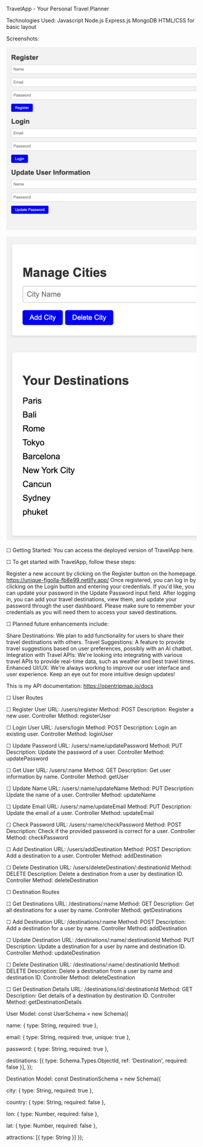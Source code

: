 TravelApp - Your Personal Travel Planner

Technologies Used:
Javascript
Node.js
Express.js
MongoDB
HTML/CSS for basic layout

Screenshots:

![Login](FirstView.png)

![Show Destinations](SecondView.png)

☐ Getting Started:
You can access the deployed version of TravelApp here.

☐ To get started with TravelApp, follow these steps:

Register a new account by clicking on the Register button on the homepage.
https://unique-figolla-fb8e99.netlify.app/
Once registered, you can log in by clicking on the Login button and entering your credentials.
If you'd like, you can update your password in the Update Password input field.
After logging in, you can add your travel destinations, view them, and update your password through the user dashboard.
Please make sure to remember your credentials as you will need them to access your saved destinations.

☐ Planned future enhancements include:

Share Destinations: We plan to add functionality for users to share their travel destinations with others.
Travel Suggestions: A feature to provide travel suggestions based on user preferences, possibly with an AI chatbot.
Integration with Travel APIs: We're looking into integrating with various travel APIs to provide real-time data, such as weather and best travel times.
Enhanced UI/UX: We're always working to improve our user interface and user experience. Keep an eye out for more intuitive design updates!

This is my API documentation:
https://opentripmap.io/docs

☐ User Routes

☐ Register User
URL: /users/register
Method: POST
Description: Register a new user.
Controller Method: registerUser

☐ Login User
URL: /users/login
Method: POST
Description: Login an existing user.
Controller Method: loginUser

☐ Update Password
URL: /users/:name/updatePassword
Method: PUT
Description: Update the password of a user.
Controller Method: updatePassword

☐ Get User
URL: /users/:name
Method: GET
Description: Get user information by name.
Controller Method: getUser

☐ Update Name
URL: /users/:name/updateName
Method: PUT
Description: Update the name of a user.
Controller Method: updateName

☐ Update Email
URL: /users/:name/updateEmail
Method: PUT
Description: Update the email of a user.
Controller Method: updateEmail

☐ Check Password
URL: /users/:name/checkPassword
Method: POST
Description: Check if the provided password is correct for a user.
Controller Method: checkPassword

☐ Add Destination
URL: /users/addDestination
Method: POST
Description: Add a destination to a user.
Controller Method: addDestination

☐ Delete Destination
URL: /users/deleteDestination/:destinationId
Method: DELETE
Description: Delete a destination from a user by destination ID.
Controller Method: deleteDestination

☐ Destination Routes

☐ Get Destinations
URL: /destinations/:name
Method: GET
Description: Get all destinations for a user by name.
Controller Method: getDestinations

☐ Add Destination
URL: /destinations/:name
Method: POST
Description: Add a destination for a user by name.
Controller Method: addDestination

☐ Update Destination
URL: /destinations/:name/:destinationId
Method: PUT
Description: Update a destination for a user by name and destination ID.
Controller Method: updateDestination

☐ Delete Destination
URL: /destinations/:name/:destinationId
Method: DELETE
Description: Delete a destination from a user by name and destination ID.
Controller Method: deleteDestination

☐ Get Destination Details
URL: /destinations/id/:destinationId
Method: GET
Description: Get details of a destination by destination ID.
Controller Method: getDestinationDetails

User Model:
const UserSchema = new Schema({
    
  name: { 
    type: String,
    required: true
  },

  email: {
    type: String,
    required: true,
    unique: true
  },

  password: {
    type: String,
    required: true
  },

  destinations: [{
    type: Schema.Types.ObjectId,
    ref: 'Destination',
    required: false
  }],
});

Destination Model:
const DestinationSchema = new Schema({

  city: {
    type: String,
    required: true
  },

  country: {
    type: String,
    required: false
  },

  lon: {
    type: Number,
    required: false
  },

  lat: {
    type: Number,
    required: false
  },

  attractions: [{
    type: String
  }]
});